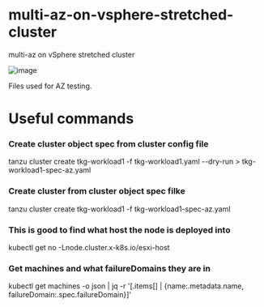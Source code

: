 # multi-az-on-vsphere-stretched-cluster
multi-az on vSphere stretched cluster

![image](https://github.com/hugopow/tkgm-az-vsphere-stretched-cluster/assets/20446316/a84be788-9630-4f2b-9c2a-b0c3135e0be1)

Files used for AZ testing.

# Useful commands

### Create cluster object spec from cluster config file
tanzu cluster create tkg-workload1 -f tkg-workload1.yaml --dry-run > tkg-workload1-spec-az.yaml

### Create cluster from cluster object spec filke
tanzu cluster create tkg-workload1 -f tkg-workload1-spec-az.yaml

### This is good to find what host the node is deployed into
kubectl get no -Lnode.cluster.x-k8s.io/esxi-host

### Get machines and what failureDomains they are in
kubectl get machines -o json | jq -r '[.items[] | {name:.metadata.name, failureDomain:.spec.failureDomain}]'
